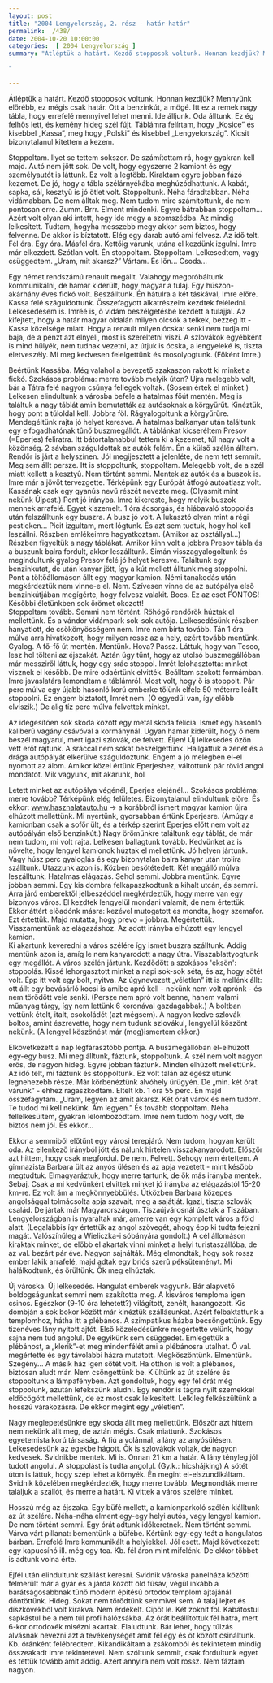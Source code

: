 ```yaml
---
layout: post
title: "2004 Lengyelország, 2. rész - határ-határ"
permalink:  /438/ 
date: 2004-10-20 10:00:00
categories:  [ 2004 Lengyelország ] 
summary: "Átléptük a határt. Kezdő stopposok voltunk. Honnan kezdjük? Mennyünk előrébb, ez mégis csak határ. Ott a benzinkút, a mögé. Itt ez a remek nagy tábla, hogy errefelé mennyivel lehet menni. Ide álljunk. Oda álltunk. Ez ég felhős lett, és kemény hideg szél fújt. Táblámra felírtam, hogy „Kosice” és kisebbel „Kassa”, meg hogy „Polski” és kisebbel „Lengyelország”. Kicsit bizonytalanul kitettem a kezem.

"

---
```

Átléptük a határt. Kezdő stopposok voltunk. Honnan kezdjük? Mennyünk előrébb, ez mégis csak határ. Ott a benzinkút, a mögé. Itt ez a remek nagy tábla, hogy errefelé mennyivel lehet menni. Ide álljunk. Oda álltunk. Ez ég felhős lett, és kemény hideg szél fújt. Táblámra felírtam, hogy „Kosice” és kisebbel „Kassa”, meg hogy „Polski” és kisebbel „Lengyelország”. Kicsit bizonytalanul kitettem a kezem.

Stoppoltam. Ilyet se tettem sokszor. De számítottam rá, hogy gyakran kell majd. Autó nem jött sok. De volt, hogy egyszerre 2 kamiont és egy személyautót is láttunk. Ez volt a legtöbb. Kiraktam egyre jobban fázó kezemet. De jó, hogy a tábla szélárnyékába meghúzódhattunk. A kabát, sapka, sál, kesztyű is jó ötlet volt. Stoppoltunk. Néha fáradtabban. Néha vidámabban. De nem álltak meg. Nem tudom mire számítottunk, de nem pontosan erre. Zumm. Brrr. Elment mindenki. Egyre bátrabban stoppoltam... Azért volt olyan aki intett, hogy ide megy a szomszédba. Az mindig lelkesített. Tudtam, hogyha messzebb megy akkor sem biztos, hogy felvenne. De akkor is bíztatott. Elég egy darab autó ami felvesz. Az idő telt. Fél óra. Egy óra. Másfél óra. Kettőig várunk, utána el kezdünk izgulni. Imre már elkezdett. Szótlan volt. Én stoppoltam. Stoppoltam. Lelkesedtem, vagy csüggedtem. „Uram, mit akarsz?” Vártam. És lőn... Csoda...

Egy német rendszámú renault megállt. Valahogy megpróbáltunk kommunikálni, de hamar kiderült, hogy magyar a tulaj. Egy húszon-akárhány éves fickó volt. Beszálltunk. Én hátulra a két táskával, Imre előre. Kassa felé száguldottunk. Összefagyott alkatrészeim kezdtek feléledni. Lelkesedésem is. Imréé is, ő vidám beszélgetésbe kezdett a tulajjal. Az kifejtett, hogy a határ magyar oldalán milyen olcsók a telkek, bezzeg itt - Kassa közelsége miatt. Hogy a renault milyen ócska: senki nem tudja mi baja, de a pénzt azt elnyeli, most is szereltetni viszi. A szlovákok egyébként is mind hülyék, nem tudnak vezetni, az útjuk is ócska, a lengyeleké is, tiszta életveszély. Mi meg kedvesen felelgettünk és mosolyogtunk. (Főként Imre.)

Beértünk Kassába. Még valahol a bevezető szakaszon rakott ki minket a fickó. Szokásos probléma: merre tovább melyik úton? Újra melegebb volt, bár a Tátra felé nagyon csúnya fellegek voltak. (Sosem értek el minket.) Lelkesen elindultunk a városba befele a hatalmas főút mentén. Meg is találtuk a nagy táblát amin bemutatták az autósoknak a körgyűrűt. Kinéztük, hogy pont a túloldal kell. Jobbra föl. Rágyalogoltunk a körgyűrűre. Mendegéltünk rajta jó helyet keresve. A hatalmas balkanyar után találtunk egy elfogadhatónak tûnő buszmegállót. A táblánkat kicseréltem Presov (=Eperjes) feliratra. Itt bátortalanabbul tettem ki a kezemet, túl nagy volt a közönség. 2 sávban száguldottak az autók felém. Én a külső szélén álltam. Rendőr is járt a helyszínen. Jól megijesztett a jelenléte, de nem tett semmit. Meg sem állt persze. Itt is stoppoltunk, stoppoltam. Melegebb volt, de a szél miatt kellett a kesztyû. Nem történt semmi. Mentek az autók és a buszok is. Imre már a jövőt tervezgette. Térképünk egy Európát átfogó autóatlasz volt. Kassának csak egy gyanús nevű részét nevezte meg. (Olyasmit mint nekünk Újpest.) Pont jó irányba. Imre kikereste, hogy melyik buszok mennek arrafelé. Egyet kiszemelt. 1 óra ácsorgás, és hiábavaló stoppolás után felszálltunk egy buszra. A busz jó volt. A lukasztó olyan mint a régi pestieken... Picit izgultam, mert lógtunk. És azt sem tudtuk, hogy hol kell leszállni. Részben emlékeimre hagyatkoztam. (Amikor az osztállyal...) Részben figyeltük a nagy táblákat. Amikor kinn volt a jobbra Presov tábla és a buszunk balra fordult, akkor leszálltunk. Simán visszagyalogoltunk és megindultunk gyalog Presov felé jó helyet keresve. Találtunk egy benzinkutat, de után kanyar jött, így a kút mellett álltunk meg stoppolni. Pont a töltőállomáson állt egy magyar kamion. Némi tanakodás után megkérdeztük nem vinne-e el. Nem. Szívesen vinne de az autópálya első benzinkútjában megígérte, hogy felvesz valakit. Bocs. Ez az eset FONTOS! Későbbi életünkben sok örömet okozott!  
Stoppoltam tovább. Semmi nem történt. Röhögő rendőrök húztak el mellettünk. És a vándor vidámpark sok-sok autója. Lelkesedésünk részben hanyatlott, de csökönyösségem nem. Imre nem bírta tovább. Tán 1 óra múlva arra hivatkozott, hogy milyen rossz az a hely, ezért tovább mentünk. Gyalog. A fő-fő út mentén. Mentünk. Hova? Passz. Láttuk, hogy van Tesco, lesz hol tölteni az éjszakát. Aztán úgy tűnt, hogy az utolsó buszmegállóban már messziről láttuk, hogy egy srác stoppol. Imrét lelohasztotta: minket visznek el később. De mire odaértünk elvitték. Beálltam szokott formámban. Imre javaslatára lemondtam a táblámról. Most volt, hogy ő is stoppolt. Pár perc múlva egy újabb hasonló korú emberke tőlünk elfele 50 méterre leállt stoppolni. Ez engem biztatott, Imrét nem. (Ő egyedül van, így előbb elviszik.) De alig tíz perc múlva felvettek minket.

Az idegesítően sok skoda között egy metál skoda felícia. Ismét egy hasonló kaliberû vagány csávóval a kormánynál. Ugyan hamar kiderült, hogy ő nem beszél magyarul, mert igazi szlovák, de felvett. Éljen! Új lelkesedés özön vett erőt rajtunk. A sráccal nem sokat beszélgettünk. Hallgattuk a zenét és a drága autópályát elkerülve száguldoztunk. Engem a jó melegben el-el nyomott az álom. Amikor közel értünk Eperjeshez, váltottunk pár rövid angol mondatot. Mik vagyunk, mit akarunk, hol

Letett minket az autópálya végénél, Eperjes elejénél... Szokásos probléma: merre tovább? Térképünk elég felületes. Bizonytalanul elindultunk előre. És ekkor: www.hasznalatauto.hu -> a korábbról ismert magyar kamion újra elhúzott mellettünk. Mi nyertünk, gyorsabban értünk Eperjesre. (Amúgy a kamionban csak a sofőr ült, és a térkép szerint Eperjes előtt nem volt az autópályán első benzinkút.) Nagy örömünkre találtunk egy táblát, de már nem tudom, mi volt rajta. Lelkesen ballagtunk tovább. Kedvünket az is növelte, hogy lengyel kamionok húztak el mellettünk. Jó helyen jártunk. Vagy húsz perc gyaloglás és egy bizonytalan balra kanyar után trolira szálltunk. Utazzunk azon is. Közben besötétedett. Két megálló múlva leszálltunk. Hatalmas elágazás. Sehol semmi. Jobbra mentünk. Egyre jobban semmi. Egy kis dombra felkapaszkodtunk a kihalt utcán, és semmi. Arra járó emberektől jelbeszéddel megkérdeztük, hogy merre van egy bizonyos város. El kezdtek lengyelül mondani valamit, de nem értettük. Ekkor áttért előadónk másra: kezével mutogatott és mondta, hogy szemafor. Ezt értettük. Majd mutatta, hogy prevo = jobbra. Megértettük. Visszamentünk az elágazáshoz. Az adott irányba elhúzott egy lengyel kamion.  
Ki akartunk keveredni a város szélére így ismét buszra szálltunk. Addig mentünk azon is, amíg le nem kanyarodott a nagy útra. Visszablattyogtunk egy megállót. A város szélén jártunk. Kezdődött a szokásos \'eksön\': stoppolás. Kissé lehorgasztott minket a napi sok-sok séta, és az, hogy sötét volt. Épp itt volt egy bolt, nyitva. Az úgynevezett „véletlen” itt is mellénk állt: ott állt egy bevásárló kocsi is amibe apró kell - nekünk nem volt aprónk - és nem törődött vele senki. (Persze nem apró volt benne, hanem valami műanyag tárgy, így nem lettünk 6 koronával gazdagabbak.) A boltban vettünk ételt, italt, csokoládét (azt mégsem). A nagyon kedve szlovák boltos, amint észrevette, hogy nem tudunk szlovákul, lengyelül köszönt nekünk. (A lengyel köszönést már (meg)ismertem ekkor.)

Elkövetkezett a nap legfárasztóbb pontja. A buszmegállóban el-elhúzott egy-egy busz. Mi meg álltunk, fáztunk, stoppoltunk. A szél nem volt nagyon erős, de nagyon hideg. Egyre jobban fáztunk. Minden elhúzott mellettünk. Az idő telt, mi fáztunk és stoppoltunk. Ez volt talán az egész utunk legnehezebb része. Már körbenéztünk alvóhely ürügyén. De „min. két órát várunk” - ehhez ragaszkodtam. Eltelt kb. 1 óra 55 perc. Én majd összefagytam. „Uram, legyen az amit akarsz. Két órát várok és nem tudom. Te tudod mi kell nekünk. Ám legyen.” És tovább stoppoltam. Néha fellelkesültem, gyakran lelombozódtam. Imre nem tudom hogy volt, de biztos nem jól. És ekkor...

Ekkor a semmiből előtűnt egy városi terepjáró. Nem tudom, hogyan került oda. Az ellenkező irányból jött és nálunk hirtelen visszakanyarodott. Először azt hittem, hogy csak megfordul. De nem. Felvett. Sehogy nem értettem. A gimnazista Barbara ült az anyós ülésen és az apja vezetett - mint később megtudtuk. Elmagyaráztuk, hogy merre tartunk, de ők más irányba mentek. Sebaj. Csak a mi kedvünkért elvittek minket jó irányba az elágazástól 15-20 km-re. Ez volt ám a megkönnyebbülés. Útközben Barbara közepes angolsággal tolmácsolta apja szavait, meg a sajátját. Igazi, tiszta szlovák család. De jártak már Magyarországon. Tiszaújvárosnál úsztak a Tiszában. Lengyelországban is nyaraltak már, amerre van egy komplett város a föld alatt. (Legalábbis így értettük az angol szövegét, ahogy épp ki tudta fejezni magát. Valószínűleg a Wieliczka-i sóbányára gondolt.) A cél állomáson kiraktak minket, de előbb el akartak vinni minket a helyi turistaszállóba, de az val. bezárt pár éve. Nagyon sajnálták. Még elmondták, hogy sok rossz ember lakik arrafelé, majd adtak egy briós szerû péksüteményt. Mi hálálkodtunk, és örültünk. Ők meg elhúztak.

Új városka. Új lelkesedés. Hangulat emberek vagyunk. Bár alapvető boldogságunkat semmi nem szakította meg. A kisváros temploma igen csinos. Egészkor (9-10 óra lehetett?) világított, zenélt, harangozott. Kis dombján a sok bokor között már kinéztük szállásunkat. Azért felbaktattunk a templomhoz, hátha itt a plébános. A szimpatikus házba becsöngettünk. Egy tizenéves lány nyitott ajtót. Első közeledésünkre megértette velünk, hogy sajna nem tud angolul. De egyikünk sem csüggedet. Emlegettük a plébánost, a „klerik”-et meg mindenfélét ami a plébánosra utalhat. Ő val. megértette és egy távolabbi házra mutatott. Megköszöntünk. Elmentünk. Szegény... A másik ház igen sötét volt. Ha otthon is volt a plébános, biztosan aludt már. Nem csöngettünk be. Kiültünk az út szélére és stoppoltunk a lámpafényben. Azt gondoltuk, hogy egy fél órát még stoppolunk, azután lefekszünk aludni. Egy rendőr is tágra nyílt szemekkel eldöcögött mellettünk, de ez most csak lelkesített. Lelkileg felkészültünk a hosszú várakozásra. De ekkor megint egy „véletlen”.

Nagy meglepetésünkre egy skoda állt meg mellettünk. Először azt hittem nem nekünk állt meg, de aztán mégis. Csak miattunk. Szokásos egyetemista korú társaság. A fiú a volánnál, a lány az anyósülésen. Lelkesedésünk az egekbe hágott. Õk is szlovákok voltak, de nagyon kedvesek. Svidnikbe mentek. Mi is. Onnan 21 km a határ. A lány tényleg jól tudott angolul. A stoppolást is tudta angolul. (Gy.k.: hicshájking) A sötét úton is láttuk, hogy szép lehet a környék. Én megint el-elszundikáltam. Svidnik közelében megkérdezték, hogy merre tovább. Megmondták merre találjuk a szállót, és merre a határt. Ki vittek a város szélére minket.

Hosszú még az éjszaka. Egy büfé mellett, a kamionparkoló szélén kiálltunk az út szélére. Néha-néha elment egy-egy helyi autós, vagy lengyel kamion. De nem történt semmi. Egy órát adtunk időkeretnek. Nem történt semmi. Várva várt pillanat: bementünk a büfébe. Kértünk egy-egy teát a hangulatos bárban. Errefelé Imre kommunikált a helyiekkel. Jól esett. Majd következett egy kapucsínó ill. még egy tea. Kb. fél áron mint mifelénk. De ekkor többet is adtunk volna érte.

Éjfél után elindultunk szállást keresni. Svidnik városka panelháza közötti felmerült már a gyár és a járda között öld fûsáv, végül inkább a barátságosabbnak tûnő modern építésû ortodox templom ajtajánál döntöttünk. Hideg. Sokat nem törődtünk semmivel sem. A talaj lejtet és díszkövekből volt kirakva. Nem érdekelt. Cipőt le. Két zoknit föl. Kabátostul sapkástul be a nem túl profi hálózsákba. Az órát beállítottuk fél hatra, mert 6-kor ortodoxék misézni akartak. Elaludtunk. Bár lehet, hogy túlzás alvásnak nevezni azt a tevékenységet amit fél egy és öt között csináltunk. Kb. óránként felébredtem. Kikandikáltam a zsákomból és tekintetem mindig összeakadt Imre tekintetével. Nem szóltunk semmit, csak fordultunk egyet és tettük tovább amit addig. Azért annyira nem volt rossz. Nem fáztam nagyon.